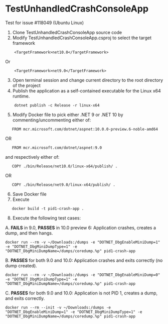 # TestUnhandledCrashConsoleApp
Test for issue #118049 (Ubuntu Linux)

1. Clone TestUnhandledCrashConsoleApp source code
2. Modify TestUnhandledCrashConsoleApp.csproj to select the target framework 
```
    <TargetFramework>net10.0</TargetFramework>
```
Or
```
    <TargetFramework>net9.0</TargetFramework>
```
3. Open terminal session and change current directory to the root directory of the project
4. Publish the application as a self-contained executable for the Linux x64 runtime.
```
    dotnet publish -c Release -r linux-x64
```
5. Modify Docker file to pick either .NET 9 or .NET 10 by commenting/uncommenting either of:
```
   FROM mcr.microsoft.com/dotnet/aspnet:10.0.0-preview.6-noble-amd64
```
   OR
```
   FROM mcr.microsoft.com/dotnet/aspnet:9.0
```
   and respectively either of:
```
   COPY ./bin/Release/net10.0/linux-x64/publish/ .
```
   OR
```
   COPY ./bin/Release/net9.0/linux-x64/publish/ .
```
6. Save Docker file
7. Execute   
```
   docker build -t pid1-crash-app .
```
8. Execute the following test cases:

A. **FAILS** in 9.0, **PASSES** in 10.0 preview 6: Application crashes, creates a dump, and then hangs.
```
docker run --rm -v ~/Downloads:/dumps -e "DOTNET_DbgEnableMiniDump=1" -e "DOTNET_DbgMiniDumpType=1" -e "DOTNET_DbgMiniDumpName=/dumps/coredump.%p" pid1-crash-app
```
B. **PASSES** for both 9.0 and 10.0: Application crashes and exits correctly (no dump created).
```
docker run --rm -v ~/Downloads:/dumps -e "DOTNET_DbgEnableMiniDump=0" -e "DOTNET_DbgMiniDumpType=1" -e "DOTNET_DbgMiniDumpName=/dumps/coredump.%p" pid1-crash-app
``` 
C. **PASSES** for both 9.0 and 10.0: Application is not PID 1, creates a dump, and exits correctly.
```
docker run --rm --init -v ~/Downloads:/dumps -e "DOTNET_DbgEnableMiniDump=1" -e "DOTNET_DbgMiniDumpType=1" -e "DOTNET_DbgMiniDumpName=/dumps/coredump.%p" pid1-crash-app
```   



